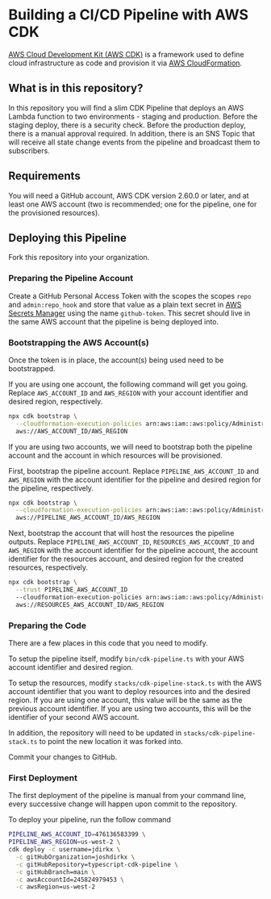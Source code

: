 # Building a CI/CD Pipeline with AWS CDK

[AWS Cloud Development Kit (AWS CDK)](https://aws.amazon.com/cdk/) is a framework used to define cloud infrastructure as code and provision it via [AWS CloudFormation](https://aws.amazon.com/cloudformation/).

## What is in this repository?

In this repository you will find a slim CDK Pipeline that deploys an AWS Lambda function to two environments - staging and production. Before the staging deploy, there is a security check. Before the production deploy, there is a manual approval required. In addition, there is an SNS Topic that will receive all state change events from the pipeline and broadcast them to subscribers.

## Requirements

You will need a GitHub account, AWS CDK version 2.60.0 or later, and at least one AWS account (two is recommended; one for the pipeline, one for the provisioned resources).

## Deploying this Pipeline

Fork this repository into your organization.

### Preparing the Pipeline Account

Create a GitHub Personal Access Token with the scopes the scopes `repo` and `admin:repo_hook` and store that value as a plain text secret in [AWS Secrets Manager](https://aws.amazon.com/secrets-manager/) using the name `github-token`. This secret should live in the same AWS account that the pipeline is being deployed into.


### Bootstrapping the AWS Account(s)

Once the token is in place, the account(s) being used need to be bootstrapped.

If you are using one account, the following command will get you going. Replace `AWS_ACCOUNT_ID` and `AWS_REGION` with your account identifier and desired region, respectively.

```bash
npx cdk bootstrap \
  --cloudformation-execution-policies arn:aws:iam::aws:policy/AdministratorAccess \
  aws://AWS_ACCOUNT_ID/AWS_REGION
```

If you are using two accounts, we will need to bootstrap both the pipeline account and the account in which resources will be provisioned.

First, bootstrap the pipeline account. Replace `PIPELINE_AWS_ACCOUNT_ID` and `AWS_REGION` with the account identifier for the pipeline and desired region for the pipeline, respectively.

```bash
npx cdk bootstrap \
  --cloudformation-execution-policies arn:aws:iam::aws:policy/AdministratorAccess \
  aws://PIPELINE_AWS_ACCOUNT_ID/AWS_REGION
```

Next, bootstrap the account that will host the resources the pipeline outputs. Replace `PIPELINE_AWS_ACCOUNT_ID`, `RESOURCES_AWS_ACCOUNT_ID` and `AWS_REGION` with the account identifier for the pipeline account, the account identifier for the resources account, and desired region for the created resources, respectively.


```bash
npx cdk bootstrap \
  --trust PIPELINE_AWS_ACCOUNT_ID
  --cloudformation-execution-policies arn:aws:iam::aws:policy/AdministratorAccess \
  aws://RESOURCES_AWS_ACCOUNT_ID/AWS_REGION
```

### Preparing the Code

There are a few places in this code that you need to modify.

To setup the pipeline itself, modify `bin/cdk-pipeline.ts` with your AWS account identifier and desired region.

To setup the resources, modify `stacks/cdk-pipeline-stack.ts` with the AWS account identifier that you want to deploy resources into and the desired region. If you are using one account, this value will be the same as the previous account identifier. If you are using two accounts, this will be the identifier of your second AWS account.

In addition, the repository will need to be updated in `stacks/cdk-pipeline-stack.ts` to point the new location it was forked into.

Commit your changes to GitHub.

### First Deployment

The first deployment of the pipeline is manual from your command line, every successive change will happen upon commit to the repository.

To deploy your pipeline, run the follow command

```bash
PIPELINE_AWS_ACCOUNT_ID=476136583399 \
PIPELINE_AWS_REGION=us-west-2 \
cdk deploy -c username=jdirkx \
  -c gitHubOrganization=joshdirkx \
  -c gitHubRepository=typescript-cdk-pipeline \
  -c gitHubBranch=main \
  -c awsAccountId=245824979453 \
  -c awsRegion=us-west-2
```